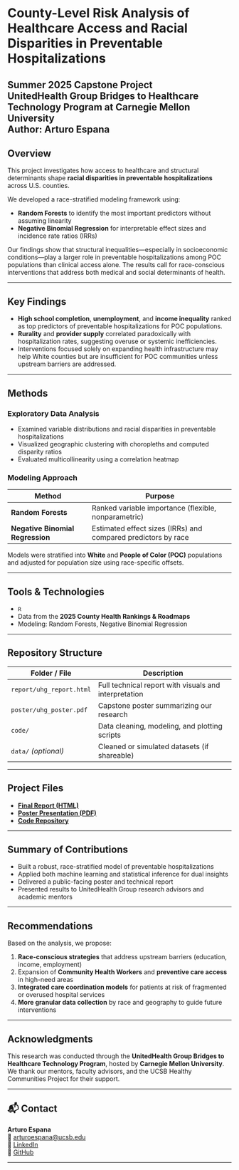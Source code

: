 # County-Level Risk Analysis of Healthcare Access and Racial Disparities in Preventable Hospitalizations

**Summer 2025 Capstone Project**  
UnitedHealth Group Bridges to Healthcare Technology Program at Carnegie Mellon University  
**Author:** Arturo Espana
---

## Overview

This project investigates how access to healthcare and structural determinants shape **racial disparities in preventable hospitalizations** across U.S. counties.

We developed a race-stratified modeling framework using:

- **Random Forests** to identify the most important predictors without assuming linearity
- **Negative Binomial Regression** for interpretable effect sizes and incidence rate ratios (IRRs)

Our findings show that structural inequalities—especially in socioeconomic conditions—play a larger role in preventable hospitalizations among POC populations than clinical access alone. The results call for race-conscious interventions that address both medical and social determinants of health.

---

## Key Findings

- **High school completion**, **unemployment**, and **income inequality** ranked as top predictors of preventable hospitalizations for POC populations.
- **Rurality** and **provider supply** correlated paradoxically with hospitalization rates, suggesting overuse or systemic inefficiencies.
- Interventions focused solely on expanding health infrastructure may help White counties but are insufficient for POC communities unless upstream barriers are addressed.

---

## Methods

### Exploratory Data Analysis

- Examined variable distributions and racial disparities in preventable hospitalizations
- Visualized geographic clustering with choropleths and computed disparity ratios
- Evaluated multicollinearity using a correlation heatmap

### Modeling Approach

| Method                     | Purpose                                      |
|---------------------------|----------------------------------------------|
| **Random Forests**        | Ranked variable importance (flexible, nonparametric) |
| **Negative Binomial Regression** | Estimated effect sizes (IRRs) and compared predictors by race |

Models were stratified into **White** and **People of Color (POC)** populations and adjusted for population size using race-specific offsets.

---

## Tools & Technologies

- `R`
- Data from the **2025 County Health Rankings & Roadmaps**
- Modeling: Random Forests, Negative Binomial Regression

---

## Repository Structure

| Folder / File        | Description |
|----------------------|-------------|
| `report/uhg_report.html`  | Full technical report with visuals and interpretation |
| `poster/uhg_poster.pdf`   | Capstone poster summarizing our research |
| `code/`              | Data cleaning, modeling, and plotting scripts |
| `data/` *(optional)* | Cleaned or simulated datasets (if shareable) |

---

## Project Files

- [**Final Report (HTML)**](report/uhg_report.html)  
- [**Poster Presentation (PDF)**](poster/uhg_poster.pdf)  
- [**Code Repository**](https://github.com/espanaarturo/uhg-project)

---

## Summary of Contributions

- Built a robust, race-stratified model of preventable hospitalizations
- Applied both machine learning and statistical inference for dual insights
- Delivered a public-facing poster and technical report
- Presented results to UnitedHealth Group research advisors and academic mentors

---

## Recommendations

Based on the analysis, we propose:

1. **Race-conscious strategies** that address upstream barriers (education, income, employment)
2. Expansion of **Community Health Workers** and **preventive care access** in high-need areas
3. **Integrated care coordination models** for patients at risk of fragmented or overused hospital services
4. **More granular data collection** by race and geography to guide future interventions

---

## Acknowledgments

This research was conducted through the **UnitedHealth Group Bridges to Healthcare Technology Program**, hosted by **Carnegie Mellon University**.  
We thank our mentors, faculty advisors, and the UCSB Healthy Communities Project for their support.

---

## 📬 Contact

**Arturo Espana**  
📧 [arturoespana@ucsb.edu](mailto:arturoespana@ucsb.edu)  
🔗 [LinkedIn](https://www.linkedin.com/in/arturo-espana)  
🔗 [GitHub](https://github.com/espanaarturo)

---
